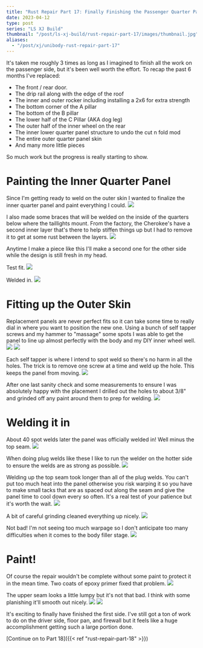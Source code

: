 ```yaml
---
title: "Rust Repair Part 17: Finally Finishing the Passenger Quarter Panel"
date: 2023-04-12
type: post
series: "LS XJ Build"
thumbnail: "/post/ls-xj-build/rust-repair-part-17/images/thumbnail.jpg"
aliases:
  - "/post/xj/unibody-rust-repair-part-17"
---
```


It's taken me roughly 3 times as long as I imagined to finish all the work on the passenger side, but it's been well worth the effort. To recap the past 6 months I've replaced:

- The front / rear door.
- The drip rail along with the edge of the roof
- The inner and outer rocker including installing a 2x6 for extra strength
- The bottom corner of the A pillar
- The bottom of the B pillar
- The lower half of the C Pillar (AKA dog leg)
- The outer half of the inner wheel on the rear
- The inner lower quarter panel structure to undo the cut n fold mod
- The entire outer quarter panel skin
- And many more little pieces

So much work but the progress is really starting to show.

# Painting the Inner Quarter Panel

Since I'm getting ready to weld on the outer skin I wanted to finalize the inner quarter panel and paint everything I could.
![](images/1.jpg)

I also made some braces that will be welded on the inside of the quarters below where the taillights mount. From the factory, the Cherokee's have a second inner layer that's there to help stiffen things up but I had to remove it to get at some rust between the layers.
![](images/2.jpg)

Anytime I make a piece like this I'll make a second one for the other side while the design is still fresh in my head.

Test fit.
![](images/3.jpg)

Welded in.
![](images/8.jpg)

# Fitting up the Outer Skin

Replacement panels are never perfect fits so it can take some time to really dial in where you want to position the new one. Using a bunch of self tapper screws and my hammer to "massage" some spots I was able to get the panel to line up almost perfectly with the body and my DIY inner wheel well.
![](images/4.jpg)
![](images/5.jpg)

Each self tapper is where I intend to spot weld so there's no harm in all the holes. The trick is to remove one screw at a time and weld up the hole. This keeps the panel from moving.
![](images/6.jpg)

After one last sanity check and some measurements to ensure I was absolutely happy with the placement I drilled out the holes to about 3/8" and grinded off any paint around them to prep for welding.
![](images/7.jpg)

# Welding it in

About 40 spot welds later the panel was officially welded in! Well minus the top seam.
![](images/9.jpg)

When doing plug welds like these I like to run the welder on the hotter side to ensure the welds are as strong as possible.
![](images/10.jpg)

Welding up the top seam took longer than all of the plug welds. You can't put too much heat into the panel otherwise you risk warping it so you have to make small tacks that are as spaced out along the seam and give the panel time to cool down every so often. It's a real test of your patience but it's worth the wait.
![](images/11.jpg)

A bit of careful grinding cleaned everything up nicely.
![](images/12.jpg)

Not bad! I'm not seeing too much warpage so I don't anticipate too many difficulties when it comes to the body filler stage.
![](images/13.jpg)

# Paint!

Of course the repair wouldn't be complete without some paint to protect it in the mean time. Two coats of epoxy primer fixed that problem.
![](images/14.jpg)

The upper seam looks a little lumpy but it's not that bad. I think with some planishing it'll smooth out nicely.
![](images/15.jpg)
![](images/16.jpg)

It's exciting to finally have finished the first side. I've still got a ton of work to do on the driver side, floor pan, and firewall but it feels like a huge accomplishment getting such a large portion done.

[Continue on to Part 18]({{< ref "rust-repair-part-18" >}})
